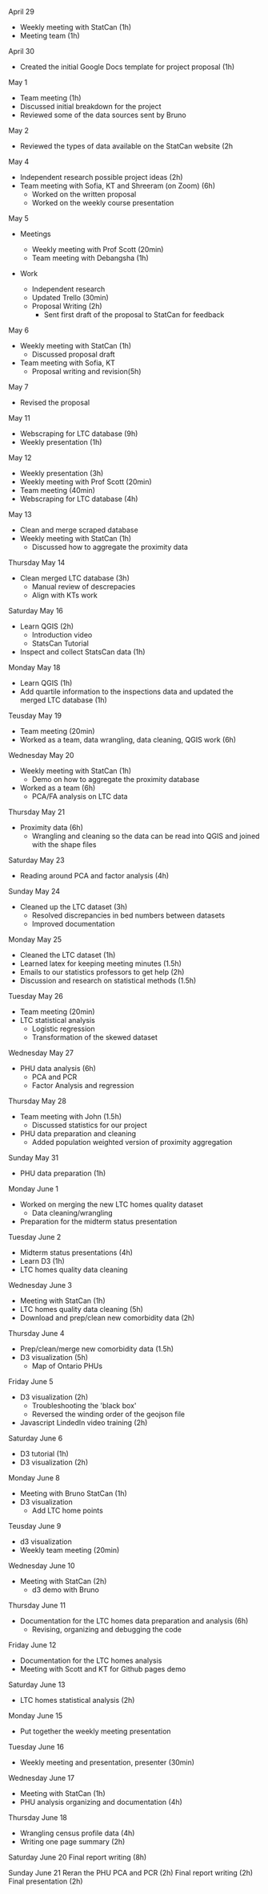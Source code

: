 April 29
- Weekly meeting with StatCan (1h)
- Meeting team (1h)

April 30
- Created the initial Google Docs template for project proposal (1h)

May 1
- Team meeting (1h)
- Discussed initial breakdown for the project
- Reviewed some of the data sources sent by Bruno

May 2
- Reviewed the types of data available on the StatCan website (2h

May 4
- Independent research possible project ideas (2h)
- Team meeting with Sofia, KT and Shreeram (on Zoom) (6h)
  - Worked on the written proposal
  - Worked on the weekly course presentation

May 5
- Meetings
  - Weekly meeting with Prof Scott (20min)
  - Team meeting with Debangsha (1h)

- Work
  - Independent research
  - Updated Trello (30min)
  - Proposal Writing (2h)
    - Sent first draft of the proposal to StatCan for feedback

May 6
- Weekly meeting with StatCan (1h)
  - Discussed proposal draft
- Team meeting with Sofia, KT
  - Proposal writing and revision(5h)

May 7
- Revised the proposal

May 11
- Webscraping for LTC database (9h)
- Weekly presentation (1h)

May 12
- Weekly presentation (3h)
- Weekly meeting with Prof Scott (20min)
- Team meeting (40min)
- Webscraping for LTC database (4h)

May 13
- Clean and merge scraped database
- Weekly meeting with StatCan (1h)
  - Discussed how to aggregate the proximity data

Thursday May 14
- Clean merged LTC database (3h)
  - Manual review of descrepacies
  - Align with KTs work

Saturday May 16
- Learn QGIS (2h)
  - Introduction video
  - StatsCan Tutorial
- Inspect and collect StatsCan data (1h)

Monday May 18
- Learn QGIS (1h)
- Add quartile information to the inspections data and updated the merged LTC database (1h)

Teusday May 19
- Team meeting (20min)
- Worked as a team, data wrangling, data cleaning, QGIS work (6h)

Wednesday May 20
- Weekly meeting with StatCan (1h)
  - Demo on how to aggregate the proximity database
- Worked as a team (6h)
  - PCA/FA analysis on LTC data

Thursday May 21
- Proximity data (6h)
  - Wrangling and cleaning so the data can be read into QGIS and joined with the shape files

Saturday May 23
- Reading around PCA and factor analysis (4h)

Sunday May 24
- Cleaned up the LTC dataset (3h)
  - Resolved discrepancies in bed numbers between datasets
  - Improved documentation

Monday May 25
- Cleaned the LTC dataset (1h)
- Learned latex for keeping meeting minutes (1.5h)
- Emails to our statistics professors to get help (2h)
- Discussion and research on statistical methods (1.5h)

Tuesday May 26
- Team meeting (20min)
- LTC statistical analysis
  - Logistic regression
  - Transformation of the skewed dataset

Wednesday May 27
- PHU data analysis (6h)
  - PCA and PCR
  - Factor Analysis and regression

Thursday May 28
- Team meeting with John (1.5h)
  - Discussed statistics for our project
- PHU data preparation and cleaning
  - Added population weighted version of proximity aggregation

Sunday May 31
- PHU data preparation (1h)

Monday June 1
- Worked on merging the new LTC homes quality dataset
  - Data cleaning/wrangling
- Preparation for the midterm status presentation

Tuesday June 2
- Midterm status presentations (4h)
- Learn D3 (1h)
- LTC homes quality data cleaning

Wednesday June 3
- Meeting with StatCan (1h)
- LTC homes quality data cleaning (5h)
- Download and prep/clean new comorbidity data (2h)

Thursday June 4
- Prep/clean/merge new comorbidity data (1.5h)
- D3 visualization (5h)
  - Map of Ontario PHUs

Friday June 5
- D3 visualization (2h)
  - Troubleshooting the 'black box'
  - Reversed the winding order of the geojson file
- Javascript LindedIn video training (2h)

Saturday June 6
- D3 tutorial (1h)
- D3 visualization (2h)

Monday June 8
- Meeting with Bruno StatCan (1h)
- D3 visualization
  - Add LTC home points

Teusday June 9
- d3 visualization
- Weekly team meeting (20min)

Wednesday June 10
- Meeting with StatCan (2h)
  - d3 demo with Bruno

Thursday June 11
- Documentation for the LTC homes data preparation and analysis (6h)
  - Revising, organizing and debugging the code

Friday June 12
- Documentation for the LTC homes analysis
- Meeting with Scott and KT for Github pages demo

Saturday June 13
- LTC homes statistical analysis (2h)

Monday June 15
- Put together the weekly meeting presentation

Tuesday June 16
- Weekly meeting and presentation, presenter (30min)

Wednesday June 17
- Meeting with StatCan (1h)
- PHU analysis organizing and documentation (4h)

Thursday June 18
- Wrangling census profile data (4h)
- Writing one page summary (2h)

Saturday June 20
Final report writing (8h)

Sunday June 21
Reran the PHU PCA and PCR (2h)
Final report writing (2h)
Final presentation (2h)
